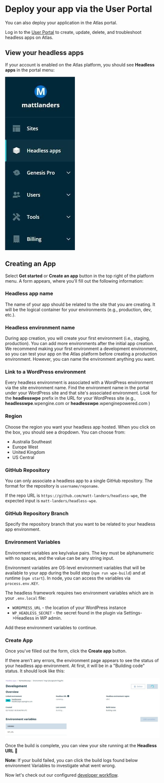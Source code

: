 # Deploy your app via the User Portal

You can also deploy your application in the Atlas portal. 

Log in to the [User Portal](https://my.wpengine.com) to create, update, delete, and troubleshoot headless apps on Atlas.

## View your headless apps

If your account is enabled on the Atlas platform, you should see **Headless apps** in the portal menu:

![Headless Apps Menu Item](/guides/getting-started/deploy-app/portal/images/portal-menu.jpg)

## Creating an App

Select **Get started** or **Create an app** button in the top right of the platform menu. A form appears, where you'll fill out the following information:

### Headless app name

The name of your app should be related to the site that you are creating. It will be the logical container for your environments (e.g., production, dev, etc.).

### Headless environment name

During app creation, you will create your first environment (i.e., staging, production). You can add more environments after the initial app creation. We recommend making your first environment a development environment, so you can test your app on the Atlas platform before creating a production environment. However, you can name the environment anything you want.

### Link to a WordPress environment

Every headless environment is associated with a WordPress environment via the site environment name. Find the environment name in the portal under your WordPress site and that site's associated environment. Look for the **headlesswpe** prefix in the URL for your WordPress site (e.g., **headlesswpe**.wpengine.com or **headlesswpe**.wpenginepowered.com )

### Region

Choose the region you want your headless app hosted. When you click on the box, you should see a dropdown. You can choose from:

- Australia Southeast
- Europe West
- United Kingdom
- US Central

### GitHub Repository

You can only associate a headless app to a single GitHub repository. The format for the repository is `username/reponame`.

If the repo URL is `https://github.com/matt-landers/headless-wpe`, the expected input is `matt-landers/headless-wpe`.

### GitHub Repository Branch

Specify the repository branch that you want to be related to your headless app environment.

### Environment Variables

Environment variables are key/value pairs. The key must be alphanumeric with no spaces, and the value can be any string input.

Environment variables are OS-level environment variables that will be available to your app during the build step (`npm run wpe-build`) and at runtime (`npm start`). In node, you can access the variables via `process.env.KEY`.

The headless framework requires two environment variables which are in your `.env.local` file:

- `WORDPRESS_URL` - the location of your WordPress instance
- `WP_HEADLESS_SECRET` - the secret found in the plugin via Settings->Headless in WP admin.

Add these environment variables to continue.

### Create App

Once you've filled out the form, click the **Create app** button.

If there aren't any errors, the environment page appears to see the status of your headless app environment. At first, it will be in a "Building code" status. It should look like this:

![Headless App Building](/guides/getting-started/deploy-app/portal/images/portal-app-building.jpg)

Once the build is complete, you can view your site running at the **Headless URL** :tada:

**Note:** If your build failed, you can click the build logs found below environment Variables to investigate what went wrong.

Now let's check out our configured [developer workflow](/guides/getting-started/workflow).

